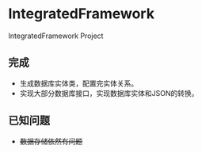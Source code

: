 # IntegratedFramework
IntegratedFramework Project
## 完成
* 生成数据库实体类，配置完实体关系。
* 实现大部分数据库接口，实现数据库实体和JSON的转换。
## 已知问题
* ~~数据存储依然有问题~~